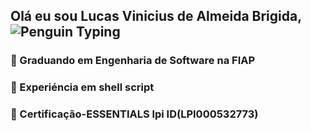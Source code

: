 ## Olá eu sou Lucas Vinicius de Almeida Brigida,  ![Penguin Typing](https://giphy.com/stickers/computer-penguin-typing-lRLzrbhmh5pFf4jOga)

### 🎒 Graduando em Engenharia de Software na FIAP
### 🐚 Experiéncia em shell script
### 🐧 Certificação-ESSENTIALS lpi ID(LPI000532773)
